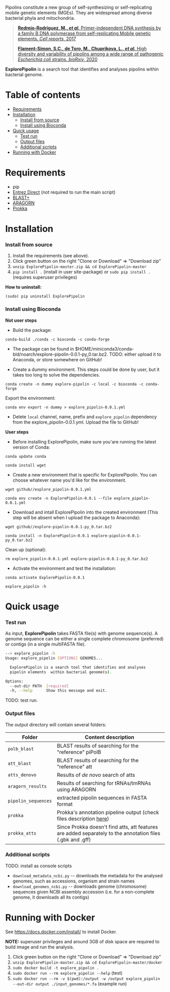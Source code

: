 Pipolins constitute a new group of self-synthesizing or self-replicating 
mobile genetic elements (MGEs). They are widespread among diverse bacterial 
phyla and mitochondria.

> [**Redrejo-Rodríguez, M., *et al.*** Primer-independent DNA synthesis 
>by a family B DNA polymerase from self-replicating Mobile genetic elements. 
>*Cell reports*, 2017](https://doi.org/10.1016/j.celrep.2017.10.039)
>
>[**Flament-Simon, S.C., de Toro, M., Chuprikova, L., *et al.*** High diversity 
>and variability of pipolins among a wide range of pathogenic *Escherichia 
>coli* strains. *bioRxiv*, 2020](https://www.biorxiv.org/content/10.1101/2020.04.24.059261v1)

 **ExplorePipolin** is a search tool that identifies and analyses
 pipolins within bacterial genome.

# Table of contents

* [Requirements](#requirements)
* [Installation](#installation)
    * [Install from source](#install-from-source)
    * [Install using Bioconda](#install-using-bioconda)
* [Quick usage](#quick-usage)
    * [Test run](#test-run)
    * [Output files](#output-files)
    * [Additional scripts](#additional-scripts)
* [Running with Docker](#running-with-docker)

# Requirements

 * pip
 * [Entrez Direct](https://www.ncbi.nlm.nih.gov/books/NBK179288/) 
 (not required to run the main script)
 * [BLAST+](https://www.ncbi.nlm.nih.gov/books/NBK279690/)
 * [ARAGORN](https://github.com/TheSEED/aragorn)
 * [Prokka](https://github.com/tseemann/prokka)

# Installation
### Install from source

 1. Install the requirements (see above).
 1. Click green button on the right "Clone or Download" => "Download zip"
 1. `unzip ExplorePipolin-master.zip && cd ExplorePipolin-master`
 1. `pip install .` (install in user site-package) or
 `sudo pip install .` (requires superuser privileges)
 
**How to uninstall:**

`(sudo) pip uninstall ExplorePipolin`

### Install using Bioconda

**Not user steps** 

 * Build the package:

`conda-build ./conda -c bioconda -c conda-forge`

 * The package can be found in 
 $HOME/miniconda3/conda-bld/noarch/explore-pipolin-0.0.1-py_0.tar.bz2.
 TODO: either upload it to Anaconda, or store somewhere on GitHub!
 
 * Create a dummy environment. This steps could be done by user, 
 but it takes too long to solve the dependencies. 

`conda create -n dummy explore-pipolin -c local -c bioconda -c conda-forge`

Export the environment:

`conda env export -n dummy > explore_pipolin-0.0.1.yml`

 * Delete `local` channel, name, prefix and `explore_pipolin` dependency from 
 the explore_pipolin-0.0.1.yml. Upload the file to GitHub!
 
 **User steps**
 
 * Before installing ExplorePipolin, make sure you'are running the latest 
 version of Conda:
 
 `conda update conda`
 
 `conda install wget`
 
 * Create a new environment that is specific for ExplorePipolin. You can 
 choose whatever name you'd like for the environment.
 
 `wget github//explore_pipolin-0.0.1.yml`
 
 `conda env create -n ExplorePipolin-0.0.1 --file explore_pipolin-0.0.1.yml`
 
 * Download and intall ExplorePipolin into the created environment (This 
 step will be absent when I upload the package to Anaconda):
 
 `wget github//explore-pipolin-0.0.1-py_0.tar.bz2`
 
 `conda install -n ExplorePipolin-0.0.1 explore-pipolin-0.0.1-py_0.tar.bz2`
 
 Clean up (optional):
 
 `rm explore_pipolin-0.0.1.yml explore-pipolin-0.0.1-py_0.tar.bz2`
 
 * Activate the environment and test the installation:
 
 `conda activate ExplorePipolin-0.0.1`
 
 `explore_pipolin -h`

# Quick usage

### Test run
As input, **ExplorePipolin** takes FASTA file(s) with genome sequence(s). 
A genome sequence can be either a single complete chromosome (preferred) 
or contigs (in a single multiFASTA file).

```bash
--> explore_pipolin -h
Usage: explore_pipolin [OPTIONS] GENOMES...

  ExplorePipolin is a search tool that identifies and analyses
  pipolin elements  within bacterial genome(s).

Options:
  --out-dir PATH  [required]
  -h, --help      Show this message and exit.
```

TODO: test run.

### Output files

The output directory will contain several folders:
 
 | Folder | Content description |
 |--------|---------------------|
 | `polb_blast` | BLAST results of searching for the "reference" piPolB |
 | `att_blast` | BLAST results of searching for the "reference" att |
 | `atts_denovo` | Results of *de novo* search of atts |
 | `aragorn_results` | Results of searching for tRNAs/tmRNAs using ARAGORN |
 | `pipolin_sequences` | extracted pipolin sequences in FASTA format |
 | `prokka` | Prokka's annotation pipeline output (check files description [here](https://github.com/tseemann/prokka/blob/master/README.md#output-files))|
 | `prokka_atts` | Since Prokka doesn't find atts, att features are added separately to the annotation files (.gbk and .gff) |

### Additional scripts

TODO: install as console scripts

 * `download_metadata_ncbi.py` -- downloads the metadata for the analysed 
 genomes, such as accessions, organism and strain names
 * `download_genomes_ncbi.py` -- downloads genome (chromosome) sequences 
 given NCBI assembly accession (i.e. for a non-complete genome, it 
 downloads all its contigs)

# Running with Docker

See https://docs.docker.com/install/ to install Docker.

**NOTE:** superuser privileges and around 3GB of disk space are required
to build image and run the analysis.

 1. Click green button on the right "Clone or Download" => "Download zip"
 1. `unzip ExplorePipolin-master.zip && cd ExplorePipolin-master/docker`
 1. `sudo docker build -t explore_pipolin .`
 1. `sudo docker run --rm explore_pipolin --help` (test)
 1. `sudo docker run --rm -v $(pwd):/output -w /output explore_pipolin 
 --out-dir output ./input_genomes/*.fa` (example run)


<!---
Prediction of ATTs:

 1. Prepared ATT sequences with `prepare_atts_for_msa.py`
 ```
The total number of atts is 198
> Maximum att length is 132
> Minimum att length is 121
```
 1. Built a MSA with att sequences using MAFFT, MUSCLE
 and T-Coffee (https://www.ebi.ac.uk/Tools/msa). 
 The output format -- Pearson FASTA, otherwise long
 sequence names might be truncated.
 1. Compared the alignments. Modified them, using 
 Jalview: deleted not conserved regions from both ends.
 1. Created HMM profile with `hmmbuild` and `hmmpress`.


To extract the subsequence from a genome:
 * `get_subsequence.py`
 
 `$ get_subsequence.py genomes/NZ_JNMI01000006.1.fa 80191 82792 pi-polB.fa`
 
 `$ get_subsequence.py genomes/NZ_JNMI01000006.1.fa 64241 64373 attL.fa`

 `$ get_subsequence.py genome/NZ_JNMI010000006.1.fa 90094 90008 tRNA.fa`

 For Saskia's strains: 
 * `edit_contig_names.sh <in-dir>` -- to shorten the long contig names

To get the sequences from roary groups:
 * `extract_roary_groups.py`
-->